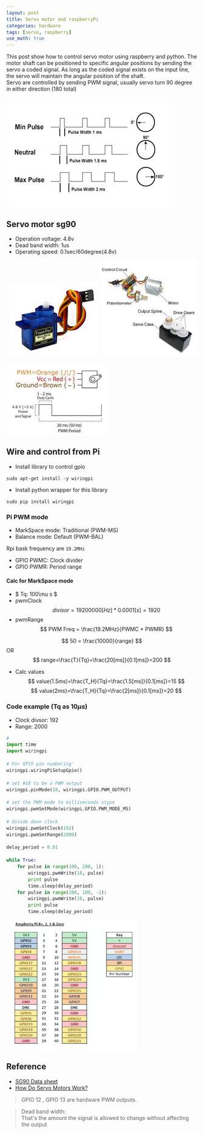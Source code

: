 ```yaml
---
layout: post
title: Servo motor and raspberryPi
categories: hardware
tags: [servo, raspberry]
use_math: true
---
```

<script type="text/javascript" async
  src="https://cdn.mathjax.org/mathjax/latest/MathJax.js?config=TeX-MML-AM_CHTML">
</script>

This post show how to control servo motor using raspberry and python.
The motor shaft can be positioned to specific angular positions by sending the servo a coded signal. As long as the coded signal exists on the input line, the servo will maintain the angular position of the shaft.  
Servo are controlled by sending PWM signal, usually servo turn 90 degree in either direction (180 total)

![](/images/2018-12-20-07-49-48.png)




## Servo motor sg90
- Operation voltage: 4.8v
- Dead band width: 1us
- Operating speed: 0.1sec/60degree(4.8v)


![](/images/2018-12-20-00-49-24.png)
![](/images/2018-12-20-07-52-26.png)  

![](/images/2018-12-20-00-50-09.png)


## Wire and control from Pi
- Install library to control gpio
```
sudo apt-get install -y wiringpi
```
- Install python wrapper for this library
```
sudo pip install wiringpi
```

### Pi PWM mode
- MarkSpace mode: Traditional (PWM-MS)
- Balance mode: Default (PWM-BAL)

Rpi bask frequency are `19.2MHz`
- GPIO PWMC: Clock divider
- GPIO PWMR: Period range

#### Calc for MarkSpace mode
- $ Tq: 100\mu s $
- pwmClock
$$
divisor = 19200000[Hz] * 0.0001[s] = 1920
$$
- pwmRange
$$
PWM Freq = \frac{19.2MHz}{PWMC * PWMR}
$$

$$
50 = \frac{10000}{range}
$$
OR  
$$
range=\frac{T}{Tq}=\frac{20[ms]}{0.1[ms]}=200
$$
- Calc values
$$
value(1.5ms)=\frac{T_H}{Tq}=\frac{1.5[ms]}{0.1[ms]}=15
$$
$$
value(2ms)=\frac{T_H}{Tq}=\frac{2[ms]}{0.1[ms]}=20
$$
### Code example (Tq as $10\mu s$)
- Clock divsor: 192
- Range: 2000
  
```python
#
import time
import wiringpi

# For GPIO pin numbering'
wiringpi.wiringPiSetupGpio()

# set #18 to be a PWM output
wiringpi.pinMode(18, wiringpi.GPIO.PWM_OUTPUT)

# set the PWM mode to milliseconds stype
wiringpi.pwmSetMode(wiringpi.GPIO.PWM_MODE_MS)

# divide down clock
wiringpi.pwmSetClock(192)
wiringpi.pwmSetRange(2000)

delay_period = 0.01

while True:
    for pulse in range(100, 200, 1):
        wiringpi.pwmWrite(18, pulse)
        print pulse
        time.sleep(delay_period)
    for pulse in range(200, 100, -1):
        wiringpi.pwmWrite(18, pulse)
        print pulse
        time.sleep(delay_period)
```

![](/images/2018-12-20-08-11-14.png)

## Reference 
- [SG90 Data sheet](http://www.towerpro.com.tw/product/sg90-7/)
- [How Do Servo Motors Work?](https://www.jameco.com/jameco/workshop/howitworks/how-servo-motors-work.html)

> GPIO 12 , GPIO 13 are hardware PWM outputs.

> Dead band width:  
> That's the amount the signal is allowed to change without affecting the output